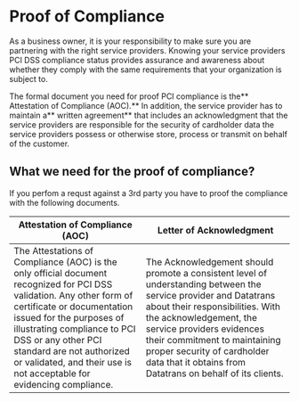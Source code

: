 # Proof of Compliance

As a business owner, it is your responsibility to make sure you are partnering with the right service providers. Knowing your service providers PCI DSS compliance status provides assurance and awareness about whether they comply with the same requirements that your organization is subject to.  

The formal document you need for proof PCI compliance is the** Attestation of Compliance (AOC).** In addition, the service provider has to maintain a** written agreement** that includes an acknowledgment that the service providers are responsible for the security of cardholder data the service providers possess or otherwise store, process or transmit on behalf of the customer.


## What we need for the proof of compliance?

If you perfom a requst against a 3rd party you have to proof the compliance with the following documents.

| Attestation of Compliance (AOC) | Letter of Acknowledgment |
| -- | -- |
| The Attestations of Compliance (AOC) is the only official document recognized for PCI DSS validation. Any other form of certificate or documentation issued for the purposes of illustrating compliance to PCI DSS or any other PCI standard are not authorized or validated, and their use is not acceptable for evidencing compliance.| The Acknowledgement should promote a consistent level of understanding between the service provider and Datatrans about their responsibilities. With the acknowledgement, the service providers evidences their commitment to maintaining proper security of cardholder data that it obtains from Datatrans on behalf of its clients.     |
 